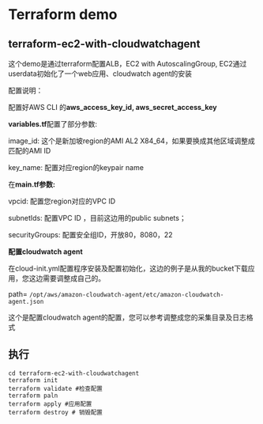 # Terraform demo

## terraform-ec2-with-cloudwatchagent

这个demo是通过terraform配置ALB，EC2 with AutoscalingGroup, EC2通过userdata初始化了一个web应用、cloudwatch agent的安装

配置说明：

配置好AWS CLI 的**aws_access_key_id, aws_secret_access_key**

**variables.tf**配置了部分参数:

image_id: 这个是新加坡region的AMI AL2 X84_64，如果要换成其他区域调整成匹配的AMI ID

key_name:  配置对应region的keypair name

在**main.tf参数:**

vpcid: 配置您region对应的VPC ID

subnetIds: 配置VPC ID ，目前这边用的public subnets；

securityGroups: 配置安全组ID，开放80，8080，22

**配置cloudwatch agent**

在cloud-init.yml配置程序安装及配置初始化，这边的例子是从我的bucket下载应用，您这边需要调整成自己的。

path= `/opt/aws/amazon-cloudwatch-agent/etc/amazon-cloudwatch-agent.json`

这个是配置cloudwatch agent的配置，您可以参考调整成您的采集目录及日志格式

## 执行

```
cd terraform-ec2-with-cloudwatchagent
terraform init 
terraform validate #检查配置
terraform paln
terraform apply #应用配置
terraform destroy # 销毁配置
```

